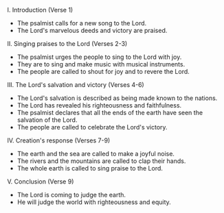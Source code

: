 I. Introduction (Verse 1)
- The psalmist calls for a new song to the Lord.
- The Lord's marvelous deeds and victory are praised.

II. Singing praises to the Lord (Verses 2-3)
- The psalmist urges the people to sing to the Lord with joy.
- They are to sing and make music with musical instruments.
- The people are called to shout for joy and to revere the Lord.

III. The Lord's salvation and victory (Verses 4-6)
- The Lord's salvation is described as being made known to the nations.
- The Lord has revealed his righteousness and faithfulness.
- The psalmist declares that all the ends of the earth have seen the salvation of the Lord.
- The people are called to celebrate the Lord's victory.

IV. Creation's response (Verses 7-9)
- The earth and the sea are called to make a joyful noise.
- The rivers and the mountains are called to clap their hands.
- The whole earth is called to sing praise to the Lord.

V. Conclusion (Verse 9)
- The Lord is coming to judge the earth.
- He will judge the world with righteousness and equity.